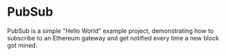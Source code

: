 # PubSub
PubSub is a simple "Hello World" example project, demonstrating how to subscribe to an Ethereum gateway and get notified every time a new block got mined.
